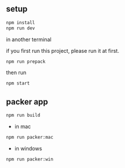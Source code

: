 ## setup

```bash
npm install
npm run dev

```

in another terminal

if you first run this project, please run it at first.
```bash
npm run prepack
```

then run

```bash
npm start

```

## packer app

```bash
npm run build

```

* in mac 

```bash
npm run packer:mac
```

* in windows

```bash
npm run packer:win
```




